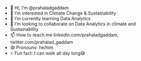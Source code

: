 - 👋 Hi, I’m @prahaladgaddam
- 👀 I’m interested in Climate Change & Sustainability 
- 🌱 I’m currently learning Data Analytics
- 💞️ I’m looking to collaborate on Data Analytics in climate and Sustainability
- 📫 How to reach me linkedIn.com/prahaladgaddam, twitter.com/prahalad_gaddam
- 😄 Pronouns: he/him
- ⚡ Fun fact: I can walk all day long😄

<!---
prahaladgaddam/prahaladgaddam is a ✨ special ✨ repository because its `README.md` (this file) appears on your GitHub profile.
You can click the Preview link to take a look at your changes.
--->

